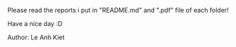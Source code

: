 Please read the reports i put in "README.md" and ".pdf" file of each folder!

Have a nice day :D

Author: Le Anh Kiet
